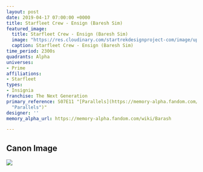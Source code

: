 ```yaml
---
layout: post
date: 2019-04-17 07:00:00 +0000
title: Starfleet Crew - Ensign (Baresh Sim)
featured_image:
  title: Starfleet Crew - Ensign (Baresh Sim)
  image: "https://res.cloudinary.com/startrekdesignproject-com/image/upload/v1555530418/Starfleet_Crew-Ensign_Romulan_Sim.png"
  caption: Starfleet Crew - Ensign (Baresh Sim)
time_period: 2300s
quadrants: Alpha
universes:
- Prime
affiliations:
- Starfleet
types:
- Insignia
franchise: The Next Generation
primary_reference: S07E11 "[Parallels](https://memory-alpha.fandom.com/wiki/Parallels
  "Parallels")"
designer: ''
memory_alpha_url: https://memory-alpha.fandom.com/wiki/Barash

---
```

## Canon Image

![](https://res.cloudinary.com/startrekdesignproject-com/image/upload/v1555514947/Starfleet-Crew-Ensign-_Romulan-Sim_1.jpg)